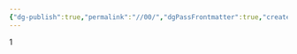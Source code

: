 ```yaml
---
{"dg-publish":true,"permalink":"//00/","dgPassFrontmatter":true,"created":"2024-12-20T18:40:37.398+08:00","updated":"2024-12-25T16:17:46.843+08:00"}
---
```



1